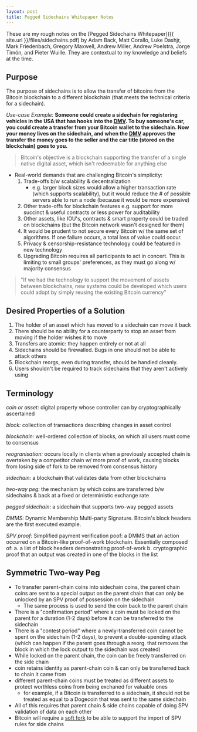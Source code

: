 ```yaml
---
layout: post
title: Pegged Sidechains Whitepaper Notes
---
```


These are my rough notes on the [Pegged Sidechains Whitepaper]({{ site.url }}/files/sidechains.pdf) by Adam Back, Matt Corallo, Luke Dashjr, Mark Friedenbach, Gregory Maxwell, Andrew Miller, Andrew Poelstra,
Jorge Timón, and Pieter Wuille. They are contextual to my knowledge and beliefs at the time.

## Purpose
The purpose of sidechains is to allow the transfer of bitcoins from the Bitcoin blockchain to a different blockchain (that meets the technical criteria for a sidechain).

*Use-case Example:* **Someone could create a sidechain for registering vehicles in the USA that has hooks into the [DMV](http://en.wikipedia.org/wiki/Hell). To buy someone's car, you could create a transfer from your Bitcoin wallet to the sidechain. Now your money lives on the sidechain, and when the [DMV](http://en.wikipedia.org/wiki/Hell) approves the transfer the money goes to the seller and the car title (stored on the blockchain) goes to you.**

> Bitcoin's objective is a blockchain supporting the transfer of a single native digital asset, which isn't redeemable for anything else

- Real-world demands that are challenging Bitcoin's simplicity:
    1. Trade-offs b/w scalability & decentralization
        - e.g. larger block sizes would allow a higher transaction rate (which supports scalability), but it would reduce the # of possible servers able to run a node (because it would be more expensive)
    2. Other trade-offs for blockchain features e.g. support for more succinct & useful contracts or less power for auditability
    3. Other assets, like IOU's, contracts & smart property could be traded on blockchains (but the Bitcoin network wasn't designed for them)
    4. It would be prudent to not secure every Bitcoin w/ the same set of algorithms. If one failure occurs, a total loss of value could occur.
    5. Privacy & censorship-resistance technology could be featured in new technology
    6. Upgrading Bitcoin requires all participants to act in concert. This is limiting to small groups' preferences, as they must go along w/ majority consensus
> "If we had the technology to support the movement of assets between blockchains, new systems could be developed which users could adopt by simply reusing the existing Bitcoin currency"

## Desired Properties of a Solution
1. The holder of an asset which has moved to a sidechain can move it back
2. There should be no ability for a counterparty to stop an asset from moving if the holder wishes it to move
3. Transfers are atomic: they happen entirely or not at all
4. Sidechains should be firewalled. Bugs in one should not be able to attack others
5. Blockchain reorgs, even during transfer, should be handled cleanly.
6. Users shouldn't be required to track sidechains that they aren't actively using

## Terminology
*coin or asset:* digital property whose controller can by cryptographically ascertained

*block:* collection of transactions describing changes in asset control

*blockchain:* well-ordered collection of blocks, on which all users must come to consensus

*reogranisation:* occurs locally in clients when a previously accepted chain is overtaken by a competitor chain w/ more proof of work, causing blocks from losing side of fork to be removed from consensus history

*sidechain:* a blockchain that validates data from other blockchains

*two-way peg:* the mechanism by which coins are transferred b/w sidechains & back at a fixed or deterministic exchange rate

*pegged sidechain:* a sidechain that supports two-way pegged assets

*DMMS:* Dynamic Membership Multi-party Signature. Bitcoin's block headers are the first executed example.

*SPV proof:* Simplified payment verification poof: a DMMS that an action occurred on a Bitcoin-like proof-of-work blockchain. Essentially composed of:
    a. a list of block headers demonstrating proof-of-work
    b. cryptographic proof that an output was created in one of the blocks in the list

## Symmetric Two-way Peg
- To transfer parent-chain coins into sidechain coins, the parent chain coins are sent to a special output on the parent chain that can only be unlocked by an SPV proof of possession on the sidechain
    - The same process is used to send the coin back to the parent chain
- There is a "confirmation period" where a coin must be locked on the parent for a duration (1-2 days) before it can be transferred to the sidechain
- There is a "contest period" where a newly-transferred coin cannot be spent on the sidechain (1-2 days), to prevent a double-spending attack (which can happen if the parent goes through a reorg. that removes the block in which the lock output to the sidechain was created)
- While locked on the parent chain, the coin can be freely transferred on the side chain
- coin retains identity as parent-chain coin & can only be transferred back to chain it came from
- different parent-chain coins must be treated as different assets to protect worthless coins from being exchaned for valuable ones
    - for example, if a Bitcoin is transferred to a sidechain, it should not be treated as equal to a Dogecoin that was sent to the same sidechain
- All of this requires that parent chain & side chains capable of doing SPV validation of data on each other
- Bitcoin will require a [soft fork](https://en.bitcoin.it/wiki/Softfork) to be able to support the import of SPV rules for side chains

